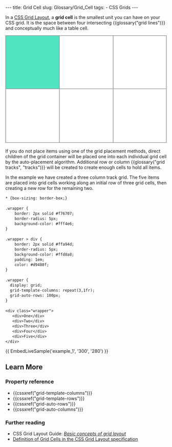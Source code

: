 --- title: Grid Cell slug: Glossary/Grid\_Cell tags: - CSS Grids ---

In a [CSS Grid Layout](/en-US/docs/Web/CSS/CSS_Grid_Layout), a **grid cell** is the smallest unit you can have on your CSS grid. It is the space between four intersecting {{glossary("grid lines")}} and conceptually much like a table cell.

![Diagram showing an individual cell on the grid.](1_grid_cell.png)

If you do not place items using one of the grid placement methods, direct children of the grid container will be placed one into each individual grid cell by the auto-placement algorithm. Additional row or column {{glossary("grid tracks", "tracks")}} will be created to create enough cells to hold all items.

In the example we have created a three column track grid. The five items are placed into grid cells working along an initial row of three grid cells, then creating a new row for the remaining two.

    * {box-sizing: border-box;}

    .wrapper {
        border: 2px solid #f76707;
        border-radius: 5px;
        background-color: #fff4e6;
    }

    .wrapper > div {
        border: 2px solid #ffa94d;
        border-radius: 5px;
        background-color: #ffd8a8;
        padding: 1em;
        color: #d9480f;
    }

    .wrapper {
      display: grid;
      grid-template-columns: repeat(3,1fr);
      grid-auto-rows: 100px;
    }

    <div class="wrapper">
       <div>One</div>
       <div>Two</div>
       <div>Three</div>
       <div>Four</div>
       <div>Five</div>
    </div>

{{ EmbedLiveSample('example\_1', '300', '280') }}

Learn More
----------

### Property reference

-   {{cssxref("grid-template-columns")}}
-   {{cssxref("grid-template-rows")}}
-   {{cssxref("grid-auto-rows")}}
-   {{cssxref("grid-auto-columns")}}

### Further reading

-   CSS Grid Layout Guide: *[Basic concepts of grid layout](/en-US/docs/Web/CSS/CSS_Grid_Layout/Basic_Concepts_of_Grid_Layout)*
-   [Definition of Grid Cells in the CSS Grid Layout specification](https://drafts.csswg.org/css-grid/#grid-track-concept)
